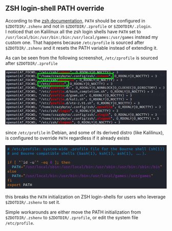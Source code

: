 ## ZSH login-shell PATH override

According to the [zsh documentation](http://zsh.sourceforge.net/Intro/intro_3.html), `PATH` should be configured in `$ZDOTDIR/.zshenv` and not in `$ZDOTDIR/.zprofile` or `$ZDOTDIR/.zlogin`.  
I noticed that on Kalilinux all the zsh login shells have `PATH` set to `/usr/local/bin:/usr/bin:/bin:/usr/local/games:/usr/games` instead my custom one. That happens because `/etc/profile` is sourced after `$ZDOTDIR/.zshenv` and it resets the PATH variable instead of extending it.

As can be seen from the following screenshot, `/etc/zprofile` is sourced after `$ZDOTDIR/.zprofile`

![zsh_login_strace](zsh_login_strace.png)

since `/etc/profile` in Debian, and some of its derived distro (like Kalilinux), is configured to override `PATH` regardless if it already exists

![kalilinux_etc_profile](etc_profile.png)

this breaks the `PATH` initialization on ZSH login-shells for users who leverage `$ZDOTDIR/.zshenv` to set it.

Simple workarounds are either move the PATH initialization from `$ZDOTDIR/.zshenv` to `$ZDOTDIR/.zprofile`, or edit the system file `/etc/profile`.